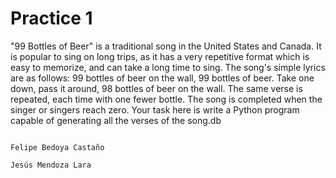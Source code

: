 # Practice 1

"99 Bottles of Beer" is a traditional song in the United States and Canada. It is popular to sing
on long trips, as it has a very repetitive format which is easy to memorize, and can take a long
time to sing. The song's simple lyrics are as follows:
  99 bottles of beer on the wall, 99 bottles of beer.
  Take one down, pass it around, 98 bottles of beer on the wall.
  The same verse is repeated, each time with one fewer bottle. The song is completed when
  the singer or singers reach zero.
Your task here is write a Python program capable of generating all the verses of the song.db


  
                                                                          Felipe Bedoya Castaño
                                                                          Jesús Mendoza Lara
